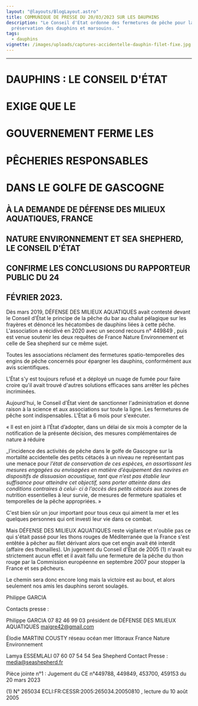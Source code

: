 ```yaml
---
layout: "@layouts/BlogLayout.astro"
title: COMMUNIQUE DE PRESSE DU 20/03/2023 SUR LES DAUPHINS
description: "Le Conseil d'Etat ordonne des fermetures de pêche pour la
  préservation des dauphins et marsouins. "
tags:
  - dauphins
vignette: /images/uploads/captures-accidentelle-dauphin-filet-fixe.jpg
---
```



---
# DAUPHINS : LE CONSEIL D'ÉTAT

# EXIGE QUE LE

# GOUVERNEMENT FERME LES

# PÊCHERIES RESPONSABLES

# DANS LE GOLFE DE GASCOGNE

## À LA DEMANDE DE DÉFENSE DES MILIEUX AQUATIQUES, FRANCE

## NATURE ENVIRONNEMENT ET SEA SHEPHERD, LE CONSEIL D'ÉTAT

## CONFIRME LES CONCLUSIONS DU RAPPORTEUR PUBLIC DU 24

## FÉVRIER 2023.

Dès mars 2019, DÉFENSE DES MILIEUX AQUATIQUES avait contesté devant le
Conseil d'État le principe de la pêche du bar au chalut pélagique sur les frayères et
dénoncé les hécatombes de dauphins liées à cette pêche. L'association a récidivé en
2020 avec un second recours n° 449849 , puis est venue soutenir les deux requêtes de
France Nature Environnement et celle de Sea shepherd sur ce même sujet.

Toutes les associations réclament des fermetures spatio-temporelles des engins de
pêche concernés pour épargner les dauphins, conformément aux avis scientifiques.

L'État s'y est toujours refusé et a déployé un nuage de fumée pour faire croire qu'il
avait trouvé d'autres solutions efficaces sans arrêter les pêches incriminées.

Aujourd'hui, le Conseil d'État vient de sanctionner l'administration et donne raison à
la science et aux associations sur toute la ligne. Les fermetures de pêche sont
indispensables. L'État a 6 mois pour s'exécuter.

« Il est en joint à l’État d’adopter, dans un délai de six mois à compter de la
notification de la présente décision, des mesures complémentaires de nature à réduire


_l’incidence des activités de pêche dans le golfe de Gascogne sur la mortalité
accidentelle des petits cétacés à un niveau ne représentant pas une menace pour
_l’état de conservation de ces espèces, en assortissant les mesures engagées ou
envisagées en matière d’équipement des navires en dispositifs de dissuasion
acoustique, tant que n’est pas établie leur suffisance pour atteindre cet objectif, sans
porter atteinte dans des conditions contraires à celui- ci à l’accès des petits cétacés_
aux zones de nutrition essentielles à leur survie, de mesures de fermeture spatiales et
temporelles de la pêche appropriées. »

C'est bien sûr un jour important pour tous ceux qui aiment la mer et les quelques
personnes qui ont investi leur vie dans ce combat.

Mais DÉFENSE DES MILIEUX AQUATIQUES reste vigilante et n'oublie pas ce qui
s'était passé pour les thons rouges de Méditerranée que la France s'est entêtée à
pêcher au filet dérivant alors que cet engin avait été interdit (affaire des thonailles).
Un jugement du Conseil d'État de 2005 (1) n'avait eu strictement aucun effet et il avait
fallu une fermeture de la pêche du thon rouge par la Commission européenne en
septembre 2007 pour stopper la France et ses pêcheurs.

Le chemin sera donc encore long mais la victoire est au bout, et alors seulement nos
amis les dauphins seront soulagés.

Philippe GARCIA

Contacts presse :

Philippe GARCIA 07 82 46 99 03 président de DÉFENSE DES MILIEUX AQUATIQUES
maigre42@gmail.com

Élodie MARTINI COUSTY réseau océan mer littoraux France Nature Environnement

Lamya ESSEMLALI 07 60 07 54 54 Sea Shepherd Contact Presse : media@seashepherd.fr

Pièce jointe n°1 : Jugement du CE n°449788, 449849, 453700, 459153 du 20 mars 2023

(1) N° 265034 ECLI:FR:CESSR:2005:265034.20050810 , lecture du 10 août 2005